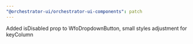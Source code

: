 ```yaml
---
"@orchestrator-ui/orchestrator-ui-components": patch
---
```


Added isDisabled prop to WfoDropdownButton, small styles adjustment for keyColumn
